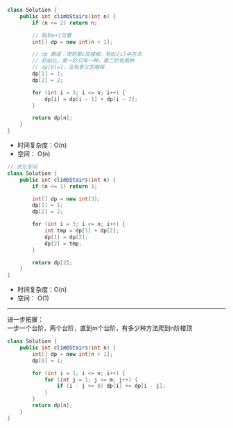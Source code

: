 ```java
class Solution {
    public int climbStairs(int n) {
        if (n <= 2) return n;

        // 取到n+1位置
        int[] dp = new int[n + 1];

        // dp 数组：爬到第i层楼梯，有dp[i]中方法
        // 初始化，第一阶只有一种，第二阶有两种
        // dp[0]=1，没有意义忽略掉
        dp[1] = 1;
        dp[2] = 2;

        for (int i = 3; i <= n; i++) {
            dp[i] = dp[i - 1] + dp[i - 2];
        }

        return dp[n];
    }
}
```       
- 时间复杂度：O(n)  
- 空间： O(n)     


```java
// 优化空间
class Solution {
    public int climbStairs(int n) {
        if (n <= 1) return 1;

        int[] dp = new int[3];
        dp[1] = 1;
        dp[2] = 2;

        for (int i = 3; i <= n; i++) {
            int tmp = dp[1] + dp[2];
            dp[1] = dp[2];
            dp[2] = tmp;
        }

        return dp[2]; 
    }
}
```    
- 时间复杂度：O(n)  
- 空间： O(1)        

    
*****************************      

进一步拓展：     
一步一个台阶，两个台阶，直到m个台阶，有多少种方法爬到n阶楼顶          

```java
class Solution {
    public int climbStairs(int n) {
        int[] dp = new int[n + 1];
        dp[0] = 1;

        for (int i = 1; i <= n; i++) {
            for (int j = 1; j <= m; j++) {
                if (i - j >= 0) dp[i] += dp[i - j];
            }
        }
        return dp[n];
    }
}
```